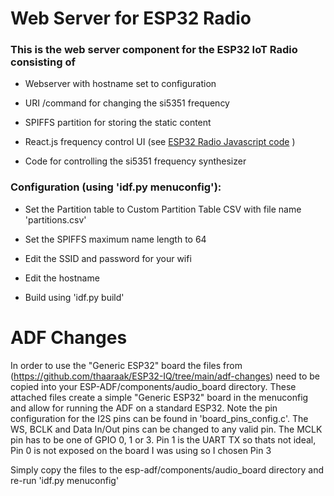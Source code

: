 # Web Server for ESP32 Radio

### This is the web server component for the ESP32 IoT Radio consisting of
    
* Webserver with hostname set to configuration
    
* URI /command for changing the si5351 frequency
    
* SPIFFS partition for storing the static content
    
* React.js frequency control UI (see [ESP32 Radio Javascript code](http://github.com/thaaraak/ESP32-Radio-js) )
    
* Code for controlling the si5351 frequency synthesizer


### Configuration (using 'idf.py menuconfig'):

* Set the Partition table to Custom Partition Table CSV with file name 'partitions.csv'

* Set the SPIFFS maximum name length to 64

* Edit the SSID and password for your wifi
    
* Edit the hostname
    
* Build using 'idf.py build'

# ADF Changes

In order to use the "Generic ESP32" board the files from (https://github.com/thaaraak/ESP32-IQ/tree/main/adf-changes) need to be copied into your ESP-ADF/components/audio_board directory. These attached files create a simple "Generic ESP32" board in the menuconfig and allow for running the ADF on a standard ESP32. Note the pin configuration for the I2S pins can be found in 'board_pins_config.c'. The WS, BCLK and Data In/Out pins can be changed to any valid pin. The MCLK pin has to be one of GPIO 0, 1 or 3. Pin 1 is the UART TX so thats not ideal, Pin 0 is not exposed on the board I was using so I chosen Pin 3

Simply copy the files to the esp-adf/components/audio_board directory and re-run 'idf.py menuconfig'
